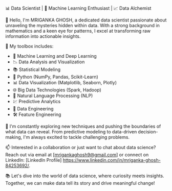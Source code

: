 📊 Data Scientist | 🧬 Machine Learning Enthusiast | 📈 Data Alchemist

👋 Hello, I'm MRIGANKA GHOSH, a dedicated data scientist passionate about unraveling the mysteries hidden within data. With a strong background in mathematics and a keen eye for patterns, I excel at transforming raw information into actionable insights.

🔬 My toolbox includes:
- 🤖 Machine Learning and Deep Learning
- 📉 Data Analysis and Visualization
- 📚 Statistical Modeling
- 🐍 Python (NumPy, Pandas, Scikit-Learn)
- 📊 Data Visualization (Matplotlib, Seaborn, Plotly)
- 🌐 Big Data Technologies (Spark, Hadoop)
- 🧠 Natural Language Processing (NLP)
- 💹 Predictive Analytics
- 📡 Data Engineering
- 🛠 Feature Engineering

🌱 I'm constantly exploring new techniques and pushing the boundaries of what data can reveal. From predictive modeling to data-driven decision-making, I'm always excited to tackle challenging problems.



📫 Interested in a collaboration or just want to chat about data science? Reach out via email at [mrigankaghosh9@gmail.com] or connect on LinkedIn: [LinkedIn Profile] https://www.linkedin.com/in/mriganka-ghosh-84253692/.

📚 Let's dive into the world of data science, where curiosity meets insights. Together, we can make data tell its story and drive meaningful change!
